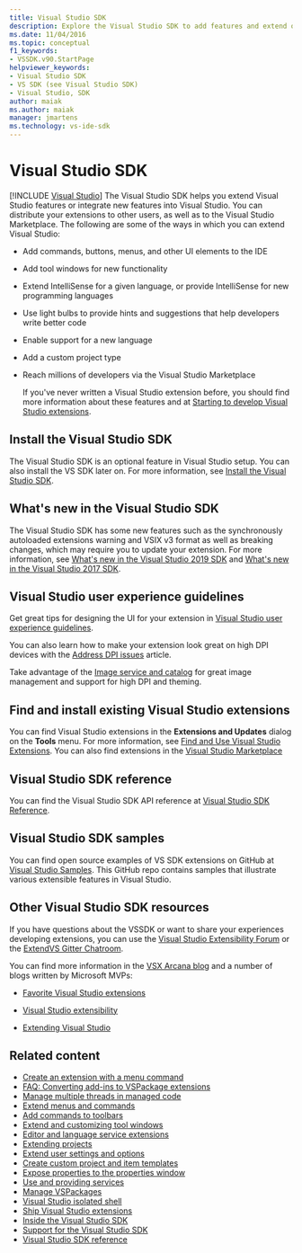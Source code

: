 ```yaml
---
title: Visual Studio SDK
description: Explore the Visual Studio SDK to add features and extend options in the Visual Studio IDE, including menus, commands, and IntelliSense.
ms.date: 11/04/2016
ms.topic: conceptual
f1_keywords:
- VSSDK.v90.StartPage
helpviewer_keywords:
- Visual Studio SDK
- VS SDK (see Visual Studio SDK)
- Visual Studio, SDK
author: maiak
ms.author: maiak
manager: jmartens
ms.technology: vs-ide-sdk
---
```

# Visual Studio SDK

 [!INCLUDE [Visual Studio](~/includes/applies-to-version/vs-windows-only.md)]
The Visual Studio SDK helps you extend Visual Studio features or integrate new features into Visual Studio. You can distribute your extensions to other users, as well as to the Visual Studio Marketplace. The following are some of the ways in which you can extend Visual Studio:

- Add commands, buttons, menus, and other UI elements to the IDE

- Add tool windows for new functionality

- Extend IntelliSense for a given language, or provide IntelliSense for new programming languages

- Use light bulbs to provide hints and suggestions that help developers write better code

- Enable support for a new language

- Add a custom project type

- Reach millions of developers via the Visual Studio Marketplace

  If you've never written a Visual Studio extension before, you should find more information about these features and at [Starting to develop Visual Studio extensions](../extensibility/starting-to-develop-visual-studio-extensions.md).

## Install the Visual Studio SDK
 The Visual Studio SDK is an optional feature in Visual Studio setup. You can also install the VS SDK later on. For more information, see [Install the Visual Studio SDK](../extensibility/installing-the-visual-studio-sdk.md).

## What's new in the Visual Studio SDK
 The Visual Studio SDK has some new features such as the synchronously autoloaded extensions warning and VSIX v3 format as well as breaking changes, which may require you to update your extension. For more information, see [What's new in the Visual Studio 2019 SDK](../extensibility/whats-new-visual-studio-2019-sdk.md) and [What's new in the Visual Studio 2017 SDK](../extensibility/what-s-new-in-the-visual-studio-2017-sdk.md).

## Visual Studio user experience guidelines
 Get great tips for designing the UI for your extension in [Visual Studio user experience guidelines](../extensibility/ux-guidelines/visual-studio-user-experience-guidelines.md).

 You can also learn how to make your extension look great on high DPI devices with the [Address DPI issues](../extensibility/addressing-dpi-issues2.md) article.

 Take advantage of the [Image service and catalog](../extensibility/image-service-and-catalog.md) for great image management and support for high DPI and theming.

## Find and install existing Visual Studio extensions
 You can find Visual Studio extensions in the **Extensions and Updates** dialog on the **Tools** menu. For more information, see [Find and Use Visual Studio Extensions](../ide/finding-and-using-visual-studio-extensions.md). You can also find extensions in the [Visual Studio Marketplace](https://marketplace.visualstudio.com/)

## Visual Studio SDK reference
 You can find the Visual Studio SDK API reference at [Visual Studio SDK Reference](../extensibility/visual-studio-sdk-reference.md).

## Visual Studio SDK samples
 You can find open source examples of VS SDK extensions on GitHub at [Visual Studio Samples](https://github.com/Microsoft/VSSDK-Extensibility-Samples). This GitHub repo contains samples that illustrate various extensible features in Visual Studio.

## Other Visual Studio SDK resources
 If you have questions about the VSSDK or want to share your experiences developing extensions, you can use the [Visual Studio Extensibility Forum](https://social.msdn.microsoft.com/Forums/vstudio/home?forum=vsx) or the [ExtendVS Gitter Chatroom](https://gitter.im/Microsoft/extendvs).

 You can find more information in the [VSX Arcana blog](/archive/blogs/vsx/) and a number of blogs written by Microsoft MVPs:

- [Favorite Visual Studio extensions](https://scottdorman.blog/2014/10/05/favorite-visual-studio-extensions/)

- [Visual Studio extensibility](http://www.visualstudioextensibility.com/overview/vs/)

- [Extending Visual Studio](https://blog.slaks.net/2013-10-18/extending-visual-studio-part-1-getting-started/)

## Related content

- [Create an extension with a menu command](../extensibility/creating-an-extension-with-a-menu-command.md)
- [FAQ: Converting add-ins to VSPackage extensions](/previous-versions/visualstudio/visual-studio-2015/extensibility/faq-converting-add-ins-to-vspackage-extensions?preserve-view=true&view=vs-2015)
- [Manage multiple threads in managed code](../extensibility/managing-multiple-threads-in-managed-code.md)
- [Extend menus and commands](../extensibility/extending-menus-and-commands.md)
- [Add commands to toolbars](../extensibility/adding-commands-to-toolbars.md)
- [Extend and customizing tool windows](../extensibility/extending-and-customizing-tool-windows.md)
- [Editor and language service extensions](../extensibility/editor-and-language-service-extensions.md)
- [Extending projects](extending-projects.md)
- [Extend user settings and options](../extensibility/extending-user-settings-and-options.md)
- [Create custom project and item templates](../extensibility/creating-custom-project-and-item-templates.md)
- [Expose properties to the properties window](exposing-properties-to-the-properties-window.md)
- [Use and providing services](../extensibility/using-and-providing-services.md)
- [Manage VSPackages](../extensibility/managing-vspackages.md)
- [Visual Studio isolated shell](https://visualstudio.microsoft.com/vs/older-downloads/isolated-shell/)
- [Ship Visual Studio extensions](../extensibility/shipping-visual-studio-extensions.md)
- [Inside the Visual Studio SDK](../extensibility/internals/inside-the-visual-studio-sdk.md)
- [Support for the Visual Studio SDK](../extensibility/support-for-the-visual-studio-sdk.md)
- [Visual Studio SDK reference](../extensibility/visual-studio-sdk-reference.md)
